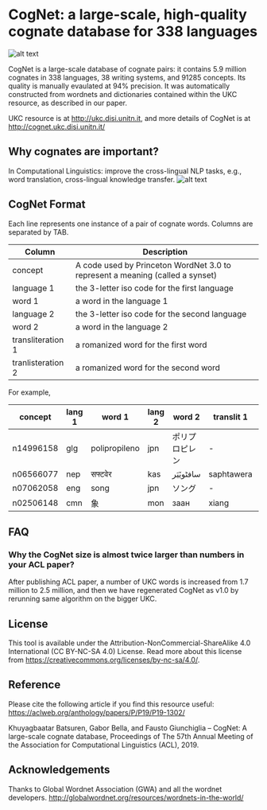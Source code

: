 # CogNet: a large-scale, high-quality cognate database for 338 languages

![alt text](http://ukc.disi.unitn.it/wp-content/uploads/2019/05/Cognate_fish.jpg)

CogNet is a large-scale database of cognate pairs: it contains 5.9 million cognates in 338 languages, 38 writing systems, and 91285 concepts. Its quality is manually evaulated at 94% precision. It was automatically constructed from wordnets and dictionaries contained within the UKC resource, as described in our paper.

UKC resource is at http://ukc.disi.unitn.it, and more details of CogNet is at http://cognet.ukc.disi.unitn.it/

## Why cognates are important?
In Computational Linguistics: improve the cross-lingual NLP tasks, e.g., word translation, cross-lingual knowledge transfer.
![alt text](http://ukc.disi.unitn.it/wp-content/uploads/2019/07/cognate_morphology.jpg)

## CogNet Format
Each line represents one instance of a pair of cognate words. Columns are separated by TAB.

| Column | Description |
| --- | --- |
| concept | A code used by Princeton WordNet 3.0 to represent a meaning (called a synset)|
| language 1 |	the 3-letter iso code for the first language |
| word 1 |	a word in the language 1 |
| language 2 |	the 3-letter iso code for the second language |
| word 2 |	a word in the language 2 |
| transliteration 1 |	a romanized word for the first word |
| tranlisteration 2 |	a romanized word for the second word |

For example,

| concept|	lang 1 |  word 1 |	lang 2|	word 2|	translit 1|	translit 2|
| --- |	--- | --- | --- | --- | --- | --- |
| n14996158|	glg	| polipropileno |	jpn |	ポリプロピレン|-	|poripuropiren
| n06566077|	nep	| सफ्टवेर |	kas|	سافٹویٚیَر|	saphtawera|	saftoeyar
| n07062058|	eng	| song | jpn |	ソング	|	-|	songu
| n02506148|	cmn	| 象 |	mon |	заан| xiang|	zaan


## FAQ

### Why the CogNet size is almost twice larger than numbers in your ACL paper?
After publishing ACL paper, a number of UKC words is increased from 1.7 million to 2.5 million, and then we have regenerated CogNet as v1.0 by rerunning same algorithm on the bigger UKC. 

## License
This tool is available under the Attribution-NonCommercial-ShareAlike 4.0 International (CC BY-NC-SA 4.0) License. Read more about this license from https://creativecommons.org/licenses/by-nc-sa/4.0/.

## Reference
Please cite the following article if you find this resource useful:
https://aclweb.org/anthology/papers/P/P19/P19-1302/

Khuyagbaatar Batsuren, Gabor Bella, and Fausto Giunchiglia – CogNet: A large-scale cognate database, Proceedings of The 57th Annual Meeting of the Association for Computational Linguistics (ACL), 2019.

## Acknowledgements
Thanks to Global Wordnet Association (GWA) and all the wordnet developers.
http://globalwordnet.org/resources/wordnets-in-the-world/
